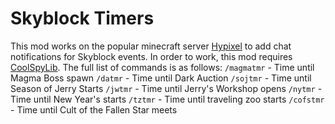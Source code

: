 # Skyblock Timers
This mod works on the popular minecraft server [Hypixel](https://hypixel.net/) to add chat notifications for Skyblock events. In order to work, this mod requires [CoolSpyLib](https://github.com/CoolSpy3/CoolSpyLibMC).
The full list of commands is as follows:
`/magmatmr` - Time until Magma Boss spawn
`/datmr` - Time until Dark Auction
`/sojtmr` - Time until Season of Jerry Starts
`/jwtmr` - Time until Jerry's Workshop opens
`/nytmr` - Time until New Year's starts
`/tztmr` - Time until traveling zoo starts
`/cofstmr` - Time until Cult of the Fallen Star meets
